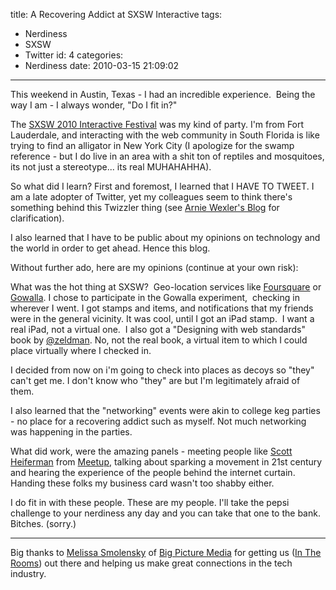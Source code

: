title: A Recovering Addict at SXSW Interactive
tags:
  - Nerdiness
  - SXSW
  - Twitter
id: 4
categories:
  - Nerdiness
date: 2010-03-15 21:09:02
---

This weekend in Austin, Texas - I had an incredible experience.  Being the way I am - I always wonder, "Do I fit in?"

The [SXSW 2010 Interactive Festival](http://sxsw.com) was my kind of party. I'm from Fort Lauderdale, and interacting with the web community in South Florida is like trying to find an alligator in New York City (I apologize for the swamp reference - but I do live in an area with a shit ton of reptiles and mosquitoes, its not just a stereotype... its real MUHAHAHHA).

So what did I learn? First and foremost, I learned that I HAVE TO TWEET. I am a late adopter of Twitter, yet my colleagues seem to think there's something behind this Twizzler thing (see [Arnie Wexler's Blog](http://recoveringgambler.com) for clarification).

I also learned that I have to be public about my opinions on technology and the world in order to get ahead. Hence this blog.

Without further ado, here are my opinions (continue at your own risk):

What was the hot thing at SXSW?  Geo-location services like [Foursquare](http://foursquare.com/) or [Gowalla](http://gowalla.com). I chose to participate in the Gowalla experiment,  checking in wherever I went. I got stamps and items, and notifications that my friends were in the general vicinity. It was cool, until I got an iPad stamp.  I want a real iPad, not a virtual one.  I also got a "Designing with web standards" book by [@zeldman](http://twitter.com/zeldman). No, not the real book, a virtual item to which I could place virtually where I checked in.

I decided from now on i'm going to check into places as decoys so "they" can't get me. I don't know who "they" are but I'm legitimately afraid of them.

I also learned that the "networking" events were akin to college keg parties - no place for a recovering addict such as myself. Not much networking was happening in the parties.

What did work, were the amazing panels - meeting people like [Scott Heiferman](http://twitter.com/heif) from [Meetup](http://meetup.com), talking about sparking a movement in 21st century and hearing the experience of the people behind the internet curtain.  Handing these folks my business card wasn't too shabby either.

I do fit in with these people. These are my people. I'll take the pepsi challenge to your nerdiness any day and you can take that one to the bank. Bitches. (sorry.)

----------------

Big thanks to [Melissa Smolensky](http://twitter.com/melsmo) of [Big Picture Media](http://bigpicturemediaonline.com) for getting us ([In The Rooms](http://intherooms.com/?id=thedotmackblog)) out there and helping us make great connections in the tech industry.